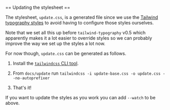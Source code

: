 == Updating the stylesheet ==

The stylesheet, `update.css`, is a generated file since we use the
[Tailwind typography
styles](https://github.com/tailwindlabs/tailwindcss-typography) to avoid having
to configure those styles ourselves.

Note that we set all this up before `tailwind-typography` v0.5 which apparently
makes it a lot easier to override styles so we can probably improve the way we
set up the styles a lot now.

For now though, `update.css` can be generated as follows.

1. Install the [`tailwindcss` CLI
   tool](https://tailwindcss.com/blog/standalone-cli).

2. From `docs/update` run
   `tailwindcss -i update-base.css -o update.css --no-autoprefixer`

3. That's it!

If you want to update the styles as you work you can add `--watch` to be above.
